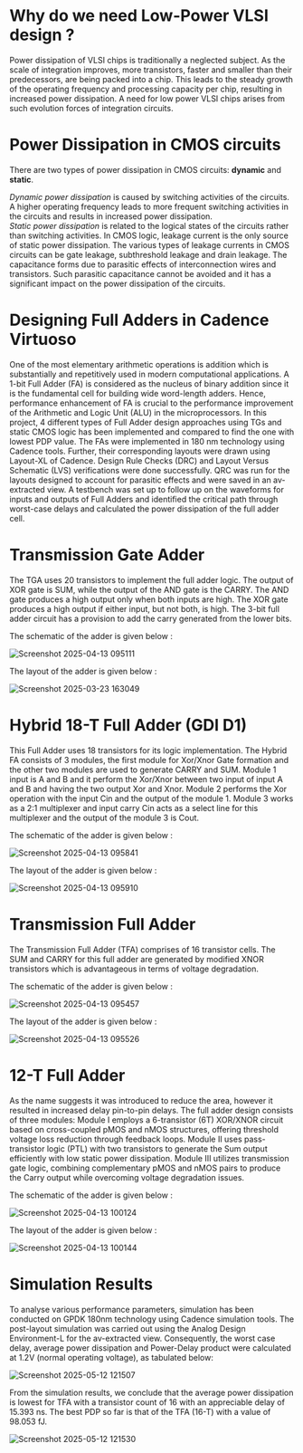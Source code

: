 

# **Why do we need Low-Power VLSI design ?**

Power dissipation of VLSI chips is traditionally a neglected subject. As the scale of integration improves, more transistors, faster and smaller than their predecessors, are being packed into a chip. This leads to the steady growth of the operating frequency and processing capacity per chip, resulting in increased power dissipation. A need for low power VLSI chips arises from such evolution forces of integration circuits.

# **Power Dissipation in CMOS circuits**

There are two types of power dissipation in CMOS circuits: **dynamic** and **static**.

*Dynamic power dissipation* is caused by switching activities of the circuits. A higher operating frequency leads to more frequent switching activities in the circuits and results in increased power dissipation.<br>
*Static power dissipation* is related to the logical states of the circuits rather than switching activities. In CMOS logic, leakage current is the only source of static power dissipation. The various types of leakage currents in CMOS circuits can be gate leakage, subthreshold leakage and drain leakage. The capacitance forms due to parasitic effects of interconnection wires and transistors. Such parasitic capacitance cannot be avoided and it has a significant impact on the power dissipation of the circuits.

# **Designing Full Adders in Cadence Virtuoso**

One of the most elementary arithmetic operations is addition which is substantially and repetitively used in modern computational applications. A 1-bit Full Adder (FA) is considered as the nucleus of binary addition since it is the fundamental cell for building wide word-length adders. Hence, performance enhancement of FA is crucial to the performance improvement of the Arithmetic and Logic Unit (ALU) in the microprocessors. In this project, 4 different types of Full Adder design approaches using TGs and static CMOS logic has been implemented and compared to find the one with lowest PDP value. The FAs were implemented in 180 nm technology using Cadence tools. Further, their corresponding layouts were drawn using Layout-XL of Cadence. Design Rule Checks (DRC) and Layout Versus Schematic (LVS) verifications were done successfully. QRC was run for the layouts designed to account for parasitic effects and were saved in an av-extracted view. A testbench was set up to follow up on the waveforms for inputs and outputs of Full Adders and identified the critical path through worst-case delays and calculated the power dissipation of the full adder cell.


# Transmission Gate Adder

The TGA uses 20 transistors to implement the full adder logic. The output of XOR gate is SUM, while the output of the AND gate is the CARRY. The AND gate produces a high output only when both inputs are high. The XOR gate produces a high output if either input, but not both, is high. The 3-bit full adder circuit has a provision to add the carry generated from the lower bits. 

The schematic of the adder is given below :

![Screenshot 2025-04-13 095111](https://github.com/user-attachments/assets/23cd4ce1-e1d1-4e46-8a66-053a665b9358)

The layout of the adder is given below :

![Screenshot 2025-03-23 163049](https://github.com/user-attachments/assets/a091677e-54e2-48a5-b4cb-923dd7da9fe5)

# Hybrid 18-T Full Adder (GDI D1)

This Full Adder uses 18 transistors for its logic implementation. The Hybrid FA consists of 3 modules, the first module for Xor/Xnor Gate formation and the other two modules are used to generate CARRY and SUM. Module 1 input is A and B and it perform the Xor/Xnor between two input of input A and B and having the two output Xor and Xnor. Module 2 performs the Xor operation with the input Cin and the output of the module 1. Module 3 works as a 2:1 multiplexer and input carry Cin acts as a select line for this multiplexer and the output of the module 3 is Cout. 

The schematic of the adder is given below :

![Screenshot 2025-04-13 095841](https://github.com/user-attachments/assets/ff7b2bc0-6fb0-44a8-8f94-fae882e2dd60)

The layout of the adder is given below : 

![Screenshot 2025-04-13 095910](https://github.com/user-attachments/assets/f781d193-a29c-4684-92a3-fbabfd3bff1b)

# Transmission Full Adder 

The Transmission Full Adder (TFA) comprises of 16 transistor cells. The SUM and CARRY for this full adder are generated by modified XNOR transistors which is advantageous in terms of voltage degradation. 

The schematic of the adder is given below :

![Screenshot 2025-04-13 095457](https://github.com/user-attachments/assets/c6e9a645-8127-40e9-ba5a-b36a44bcf559)

The layout of the adder is given below : 

![Screenshot 2025-04-13 095526](https://github.com/user-attachments/assets/f8d81e8e-7f96-4804-934e-40e988bc571d)

# 12-T Full Adder 
As the name suggests it was introduced to reduce the area, however it resulted in increased delay pin-to-pin delays. The full adder design consists of three modules: Module I employs a 6-transistor (6T) XOR/XNOR circuit based on cross-coupled pMOS and nMOS structures, offering threshold voltage loss reduction through feedback loops. Module II uses pass-transistor logic (PTL) with two transistors to generate the Sum output efficiently with low static power dissipation. Module III utilizes transmission gate logic, combining complementary pMOS and nMOS pairs to produce the Carry output while overcoming voltage degradation issues.

The schematic of the adder is given below :

![Screenshot 2025-04-13 100124](https://github.com/user-attachments/assets/e060fc09-301d-47d8-a1be-30cc824e212e)

The layout of the adder is given below : 

![Screenshot 2025-04-13 100144](https://github.com/user-attachments/assets/971ca797-bffd-407d-949e-d002927e3ae9)


# **Simulation Results**

To analyse various performance parameters, simulation has been conducted on GPDK 180nm technology using Cadence simulation tools. The post-layout simulation was carried out using the Analog Design Environment-L for the av-extracted view. Consequently, the worst case delay, average power dissipation and Power-Delay product were calculated at 1.2V (normal operating voltage), as tabulated below:

![Screenshot 2025-05-12 121507](https://github.com/user-attachments/assets/1f6b89c6-467c-4630-b57f-bc94f85cb168)

From the simulation results, we conclude that the average power dissipation is lowest for TFA with a transistor count of 16 with an appreciable delay of 15.393 ns. The best PDP so far is that of the TFA (16-T) with a value of 98.053 fJ.

![Screenshot 2025-05-12 121530](https://github.com/user-attachments/assets/ae3df949-1094-49de-a2f9-c89117175c9a)










